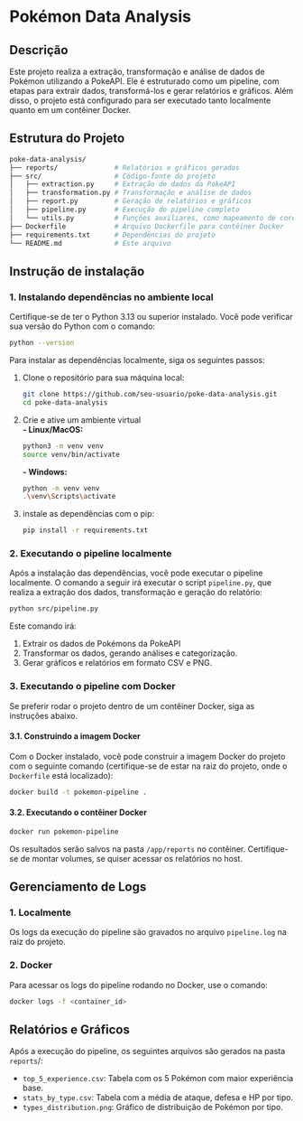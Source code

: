 # Pokémon Data Analysis

## Descrição
Este projeto realiza a extração, transformação e análise de dados de Pokémon utilizando a PokeAPI. Ele é estruturado como um pipeline, com etapas para extrair dados, transformá-los e gerar relatórios e gráficos. Além disso, o projeto está configurado para ser executado tanto localmente quanto em um contêiner Docker.

## Estrutura do Projeto
```bash
poke-data-analysis/
├── reports/              # Relatórios e gráficos gerados
├── src/                  # Código-fonte do projeto
│   ├── extraction.py     # Extração de dados da PokeAPI
│   ├── transformation.py # Transformação e análise de dados
│   ├── report.py         # Geração de relatórios e gráficos
│   ├── pipeline.py       # Execução do pipeline completo
│   └── utils.py          # Funções auxiliares, como mapeamento de cores dos tipos de Pokémon
├── Dockerfile            # Arquivo Dockerfile para contêiner Docker
├── requirements.txt      # Dependências do projeto
└── README.md             # Este arquivo

```

## Instrução de instalação
### 1. Instalando dependências no ambiente local
Certifique-se de ter o Python 3.13 ou superior instalado. Você pode verificar sua versão do Python com o comando:
```bash
python --version
```
Para instalar as dependências localmente, siga os seguintes passos:
  1. Clone o repositório para sua máquina local:
     ```bash
     git clone https://github.com/seu-usuario/poke-data-analysis.git
     cd poke-data-analysis
     ```
  2. Crie e ative um ambiente virtual  
     **- Linux/MacOS:**
     ```bash
     python3 -m venv venv
     source venv/bin/activate
     ```
     **- Windows:**
     ```bash
     python -m venv venv
     .\venv\Scripts\activate
     ```
  3. instale as dependências com o pip:
     ```bash
     pip install -r requirements.txt
     ```

### 2. Executando o pipeline localmente
Após a instalação das dependências, você pode executar o pipeline localmente. O comando a seguir irá executar o script `pipeline.py`, que realiza a extração dos dados, transformação e geração do relatório:
```bash
python src/pipeline.py
```
Este comando irá:
1. Extrair os dados de Pokémons da PokeAPI
2. Transformar os dados, gerando análises e categorização.
3. Gerar gráficos e relatórios em formato CSV e PNG.

### 3. Executando o pipeline com Docker
Se preferir rodar o projeto dentro de um contêiner Docker, siga as instruções abaixo.  
#### 3.1. Construindo a imagem Docker  
Com o Docker instalado, você pode construir a imagem Docker do projeto com o seguinte comando (certifique-se de estar na raiz do projeto, onde o `Dockerfile` está localizado):
```bash
docker build -t pokemon-pipeline .
```
#### 3.2. Executando o contêiner Docker
```bash
docker run pokemon-pipeline
```
Os resultados serão salvos na pasta `/app/reports` no contêiner. Certifique-se de montar volumes, se quiser acessar os relatórios no host.

## Gerenciamento de Logs
### 1. Localmente
Os logs da execução do pipeline são gravados no arquivo `pipeline.log` na raiz do projeto.
### 2. Docker
Para acessar os logs do pipeline rodando no Docker, use o comando:
```bash
docker logs -f <container_id>
```

## Relatórios e Gráficos
Após a execução do pipeline, os seguintes arquivos são gerados na pasta `reports`/:
* `top_5_experience.csv`: Tabela com os 5 Pokémon com maior experiência base.
* `stats_by_type.csv`: Tabela com a média de ataque, defesa e HP por tipo.
* `types_distribution.png`: Gráfico de distribuição de Pokémon por tipo.
